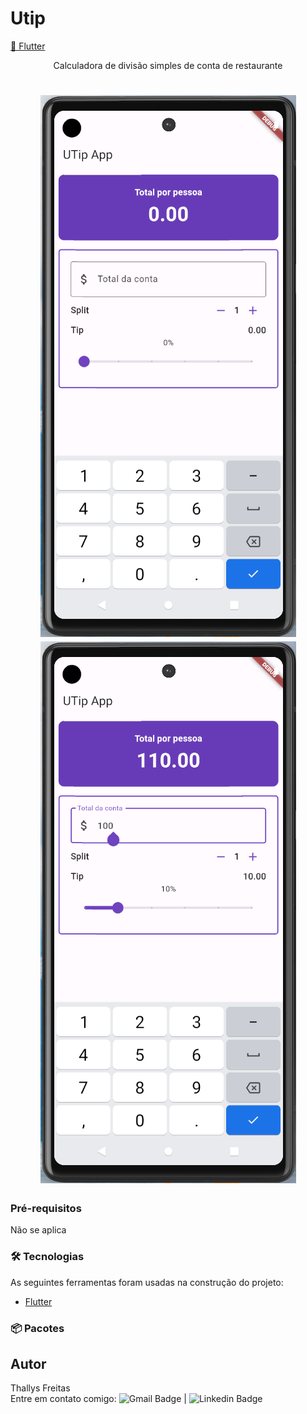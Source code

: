 # Utip

<a href="https://flutter.dev/">📲 Flutter</a>
</h1>
<p align="center"> Calculadora de divisão simples de conta de restaurante</p>

<h1 align="center">
  <img alt="WeatherDark" title="#DiarioAutista" src="./screenshot/tela1.png" />
  <img alt="WeatherLigth" title="#DiarioAutista" src="./screenshot/tela2.png" />
</h1>

### Pré-requisitos

Não se aplica

### 🛠 Tecnologias

As seguintes ferramentas foram usadas na construção do projeto:

- [Flutter](https://flutter.dev/)

### 📦 Pacotes
  <!-- - provider: ^6.0.5 <br /> -->


## Autor
  Thallys Freitas  <br/>
  Entre em contato comigo: ![Gmail Badge](https://img.shields.io/badge/thallys%40hotmail.com-E--mail-green?style=flat-square&logo=Gmail&logoColor=white&link=mailto:thallys@hotmail.com) |
![Linkedin Badge](https://img.shields.io/badge/Thallys-LinkedIn-blue?style=flat-square&logo=Linkedin&logoColor=white&link=https://www.linkedin.com/in/thallys-freitas-87155074/)